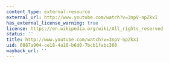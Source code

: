 ```yaml
---
content_type: external-resource
external_url: http://www.youtube.com/watch?v=3npV-npZkxI
has_external_license_warning: true
license: https://en.wikipedia.org/wiki/All_rights_reserved
status: ''
title: http://www.youtube.com/watch?v=3npV-npZkxI
uid: 6887a904-ce18-4a18-b6d0-7bcb1fabc360
wayback_url: ''
---
```

